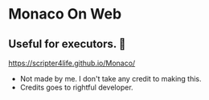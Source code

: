 # Monaco On Web

## Useful for executors. 🤷

https://scripter4life.github.io/Monaco/ 

 - Not made by me. I don't take any credit to making this.
 - Credits goes to rightful developer.
